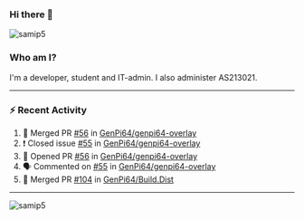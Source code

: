 ### Hi there 👋

<img src="https://komarev.com/ghpvc/?username=samip5&style=flat-square" alt="samip5" />

### Who am I?
I'm a developer, student and IT-admin. I also administer AS213021.

---
### :zap: Recent Activity
<!--START_SECTION:activity-->
1. 🎉 Merged PR [#56](https://github.com/GenPi64/genpi64-overlay/pull/56) in [GenPi64/genpi64-overlay](https://github.com/GenPi64/genpi64-overlay)
2. ❗️ Closed issue [#55](https://github.com/GenPi64/genpi64-overlay/issues/55) in [GenPi64/genpi64-overlay](https://github.com/GenPi64/genpi64-overlay)
3. 💪 Opened PR [#56](https://github.com/GenPi64/genpi64-overlay/pull/56) in [GenPi64/genpi64-overlay](https://github.com/GenPi64/genpi64-overlay)
4. 🗣 Commented on [#55](https://github.com/GenPi64/genpi64-overlay/issues/55) in [GenPi64/genpi64-overlay](https://github.com/GenPi64/genpi64-overlay)
5. 🎉 Merged PR [#104](https://github.com/GenPi64/Build.Dist/pull/104) in [GenPi64/Build.Dist](https://github.com/GenPi64/Build.Dist)
<!--END_SECTION:activity-->
---

<img align="center" src="https://github-readme-stats.vercel.app/api?username=samip5&show_icons=true" alt="samip5" />
